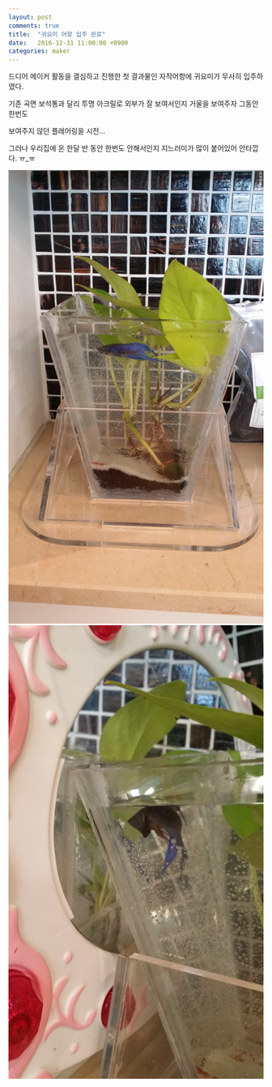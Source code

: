 ```yaml
---
layout: post
comments: true
title:  "귀요미 어항 입주 완료"
date:   2016-12-31 11:00:00 +0900
categories: maker
---
```

드디어 메이커 활동을 결심하고 진행한 첫 결과물인 자작어항에 귀요미가 무사히 입주하였다.

기존 곡면 보석통과 달리 투명 아크릴로 외부가 잘 보여서인지 거울을 보여주자 그동안 한번도

보여주지 않던 플레어링을 시전...

그러나 우리집에 온 한달 반 동안 한번도 안해서인지 지느러미가 많이 붙어있어 안타깝다. ㅠ_ㅠ

![귀요미 어항 단체컷](/assets/20161231_094938.jpg)
![귀요미 플레어링](/assets/20161231_103440.jpg)

